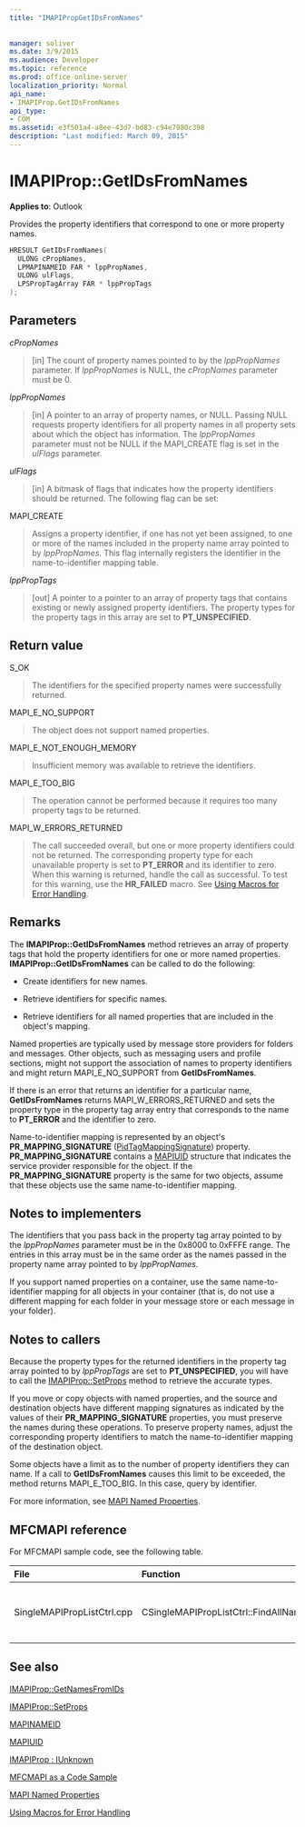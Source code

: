 ```yaml
---
title: "IMAPIPropGetIDsFromNames"
 
 
manager: soliver
ms.date: 3/9/2015
ms.audience: Developer
ms.topic: reference
ms.prod: office-online-server
localization_priority: Normal
api_name:
- IMAPIProp.GetIDsFromNames
api_type:
- COM
ms.assetid: e3f501a4-a8ee-43d7-bd83-c94e7980c398
description: "Last modified: March 09, 2015"
---
```


# IMAPIProp::GetIDsFromNames

  
  
**Applies to**: Outlook 
  
Provides the property identifiers that correspond to one or more property names.
  
```cpp
HRESULT GetIDsFromNames(
  ULONG cPropNames,
  LPMAPINAMEID FAR * lppPropNames,
  ULONG ulFlags,
  LPSPropTagArray FAR * lppPropTags
);
```

## Parameters

 _cPropNames_
  
> [in] The count of property names pointed to by the  _lppPropNames_ parameter. If  _lppPropNames_ is NULL, the  _cPropNames_ parameter must be 0. 
    
 _lppPropNames_
  
> [in] A pointer to an array of property names, or NULL. Passing NULL requests property identifiers for all property names in all property sets about which the object has information. The  _lppPropNames_ parameter must not be NULL if the MAPI_CREATE flag is set in the  _ulFlags_ parameter. 
    
 _ulFlags_
  
> [in] A bitmask of flags that indicates how the property identifiers should be returned. The following flag can be set:
    
MAPI_CREATE 
  
> Assigns a property identifier, if one has not yet been assigned, to one or more of the names included in the property name array pointed to by  _lppPropNames_. This flag internally registers the identifier in the name-to-identifier mapping table.
    
 _lppPropTags_
  
> [out] A pointer to a pointer to an array of property tags that contains existing or newly assigned property identifiers. The property types for the property tags in this array are set to **PT_UNSPECIFIED**.
    
## Return value

S_OK 
  
> The identifiers for the specified property names were successfully returned.
    
MAPI_E_NO_SUPPORT 
  
> The object does not support named properties.
    
MAPI_E_NOT_ENOUGH_MEMORY 
  
> Insufficient memory was available to retrieve the identifiers.
    
MAPI_E_TOO_BIG 
  
> The operation cannot be performed because it requires too many property tags to be returned.
    
MAPI_W_ERRORS_RETURNED 
  
> The call succeeded overall, but one or more property identifiers could not be returned. The corresponding property type for each unavailable property is set to **PT_ERROR** and its identifier to zero. When this warning is returned, handle the call as successful. To test for this warning, use the **HR_FAILED** macro. See [Using Macros for Error Handling](using-macros-for-error-handling.md).
    
## Remarks

The **IMAPIProp::GetIDsFromNames** method retrieves an array of property tags that hold the property identifiers for one or more named properties. **IMAPIProp::GetIDsFromNames** can be called to do the following: 
  
- Create identifiers for new names.
    
- Retrieve identifiers for specific names.
    
- Retrieve identifiers for all named properties that are included in the object's mapping.
    
Named properties are typically used by message store providers for folders and messages. Other objects, such as messaging users and profile sections, might not support the association of names to property identifiers and might return MAPI_E_NO_SUPPORT from **GetIDsFromNames**.
  
If there is an error that returns an identifier for a particular name, **GetIDsFromNames** returns MAPI_W_ERRORS_RETURNED and sets the property type in the property tag array entry that corresponds to the name to **PT_ERROR** and the identifier to zero. 
  
Name-to-identifier mapping is represented by an object's **PR_MAPPING_SIGNATURE** ([PidTagMappingSignature](pidtagmappingsignature-canonical-property.md)) property. **PR_MAPPING_SIGNATURE** contains a [MAPIUID](mapiuid.md) structure that indicates the service provider responsible for the object. If the **PR_MAPPING_SIGNATURE** property is the same for two objects, assume that these objects use the same name-to-identifier mapping. 
  
## Notes to implementers

The identifiers that you pass back in the property tag array pointed to by the  _lppPropNames_ parameter must be in the 0x8000 to 0xFFFE range. The entries in this array must be in the same order as the names passed in the property name array pointed to by  _lppPropNames_. 
  
If you support named properties on a container, use the same name-to-identifier mapping for all objects in your container (that is, do not use a different mapping for each folder in your message store or each message in your folder).
  
## Notes to callers

Because the property types for the returned identifiers in the property tag array pointed to by  _lppPropTags_ are set to **PT_UNSPECIFIED**, you will have to call the [IMAPIProp::SetProps](imapiprop-setprops.md) method to retrieve the accurate types. 
  
If you move or copy objects with named properties, and the source and destination objects have different mapping signatures as indicated by the values of their **PR_MAPPING_SIGNATURE** properties, you must preserve the names during these operations. To preserve property names, adjust the corresponding property identifiers to match the name-to-identifier mapping of the destination object. 
  
Some objects have a limit as to the number of property identifiers they can name. If a call to **GetIDsFromNames** causes this limit to be exceeded, the method returns MAPI_E_TOO_BIG. In this case, query by identifier. 
  
For more information, see [MAPI Named Properties](mapi-named-properties.md). 
  
## MFCMAPI reference

For MFCMAPI sample code, see the following table.
  
|**File**|**Function**|**Comment**|
|:-----|:-----|:-----|
|SingleMAPIPropListCtrl.cpp  <br/> |CSingleMAPIPropListCtrl::FindAllNamedPropsUsed  <br/> |MFCMAPI uses the **IMAPIProp::GetIDsFromNames** method to obtain property tags for all named properties that have been mapped.  <br/> |
   
## See also



[IMAPIProp::GetNamesFromIDs](imapiprop-getnamesfromids.md)
  
[IMAPIProp::SetProps](imapiprop-setprops.md)
  
[MAPINAMEID](mapinameid.md)
  
[MAPIUID](mapiuid.md)
  
[IMAPIProp : IUnknown](imapipropiunknown.md)


[MFCMAPI as a Code Sample](mfcmapi-as-a-code-sample.md)
  
[MAPI Named Properties](mapi-named-properties.md)
  
[Using Macros for Error Handling](using-macros-for-error-handling.md)


